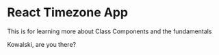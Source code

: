 # React Timezone App

This is for learning more about Class Components and the fundamentals

Kowalski, are you there?
